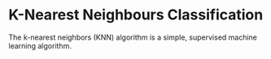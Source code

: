 # K-Nearest Neighbours Classification

The k-nearest neighbors (KNN) algorithm is a simple, supervised machine learning algorithm.
